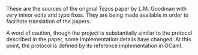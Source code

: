 These are the sources of the original Tezos paper by L.M. Goodman with very minor edits and typo fixes.
They are being made available in order to facilitate translation of the papers.

A word of caution, though the project is substantially similar to the protocol described in the paper,
some implementation details have changed. At this point, the protocol is defined by its reference
implementation in OCaml.
